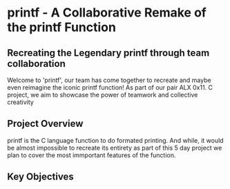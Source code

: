# printf - A Collaborative Remake of the printf Function
## Recreating the Legendary printf through team collaboration
Welcome to 'printf', our team has come together to recreate and maybe even reimagine the iconic printf function! As part of our pair ALX 0x11. C project, we aim to showcase the power of teamwork and collective creativity
## Project Overview
printf is the C language function to do formated printing. And while, it would be almost impossible to recreate its entirety as part of this 5 day project we plan to cover the most immportant features of the function.
## Key Objectives